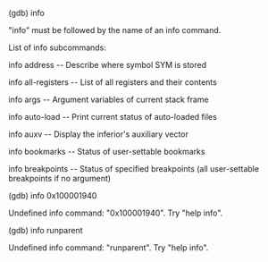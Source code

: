 \(gdb\) info

"info" must be followed by the name of an info command.

List of info subcommands:

info address -- Describe where symbol SYM is stored

info all-registers -- List of all registers and their contents

info args -- Argument variables of current stack frame

info auto-load -- Print current status of auto-loaded files

info auxv -- Display the inferior's auxiliary vector

info bookmarks -- Status of user-settable bookmarks

info breakpoints -- Status of specified breakpoints \(all user-settable breakpoints if no argument\)



\(gdb\) info  0x100001940

Undefined info command: "0x100001940".  Try "help info".

\(gdb\) info runparent

Undefined info command: "runparent".  Try "help info".



